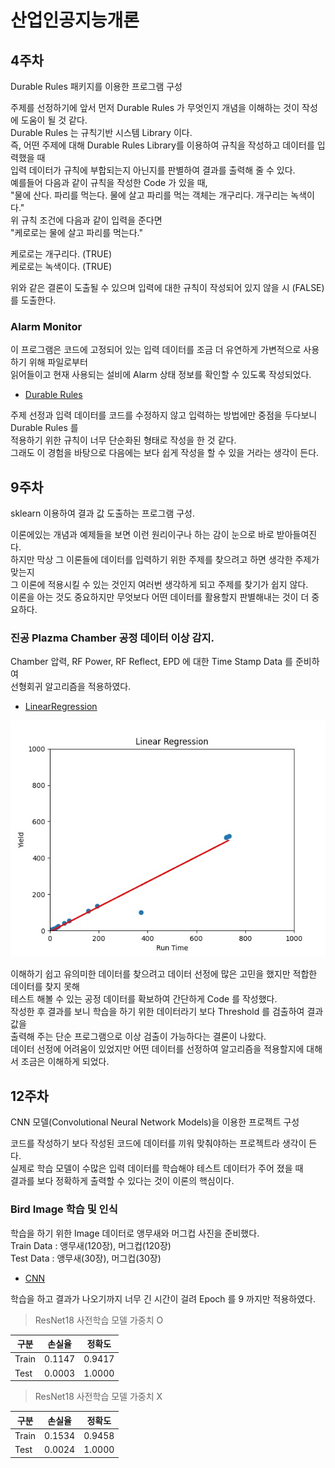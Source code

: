 # **산업인공지능개론** 

## 4주차

Durable Rules 패키지를 이용한 프로그램 구성
 
주제를 선정하기에 앞서 먼저 Durable Rules 가 무엇인지 개념을 이해하는 것이 작성에 도움이 될 것 같다.   
Durable Rules 는 규칙기반 시스템 Library 이다.   
즉, 어떤 주제에 대해 Durable Rules Library를 이용하여 규칙을 작성하고 데이터를 입력했을 때   
입력 데이터가 규칙에 부합되는지 아닌지를 판별하여 결과를 출력해 줄 수 있다.   
예를들어 다음과 같이 규칙을 작성한 Code 가 있을 때,   
"물에 산다. 파리를 먹는다. 물에 살고 파리를 먹는 객체는 개구리다. 개구리는 녹색이다."   
위 규칙 조건에 다음과 같이 입력을 준다면   
"케로로는 물에 살고 파리를 먹는다."

케로로는 개구리다. (TRUE)   
케로로는 녹색이다. (TRUE)   

위와 같은 결론이 도출될 수 있으며 입력에 대한 규칙이 작성되어 있지 않을 시 (FALSE) 를 도출한다.

### Alarm Monitor

이 프로그램은 코드에 고정되어 있는 입력 데이터를 조금 더 유연하게 가변적으로 사용하기 위해 파일로부터   
읽어들이고 현재 사용되는 설비에 Alarm 상태 정보를 확인할 수 있도록 작성되었다.

- [Durable Rules](https://github.com/dgyoo-AI/Industrial-AI/tree/main/Programming/산업인공지능개론/4Week-AlarmMonitor)

주제 선정과 입력 데이터를 코드를 수정하지 않고 입력하는 방법에만 중점을 두다보니 Durable Rules 를   
적용하기 위한 규칙이 너무 단순화된 형태로 작성을 한 것 같다.   
그래도 이 경험을 바탕으로 다음에는 보다 쉽게 작성을 할 수 있을 거라는 생각이 든다.

## 9주차

sklearn 이용하여 결과 값 도출하는 프로그램 구성.

이론에있는 개념과 예제들을 보면 이런 원리이구나 하는 감이 눈으로 바로 받아들여진다.   
하지만 막상 그 이론들에 데이터를 입력하기 위한 주제를 찾으려고 하면 생각한 주제가 맞는지   
그 이론에 적용시킬 수 있는 것인지 여러번 생각하게 되고 주제를 찾기가 쉽지 않다.   
이론을 아는 것도 중요하지만 무엇보다 어떤 데이터를 활용할지 판별해내는 것이 더 중요하다.

### 진공 Plazma Chamber 공정 데이터 이상 감지.

Chamber 압력, RF Power, RF Reflect, EPD 에 대한 Time Stamp Data 를 준비하여   
선형회귀 알고리즘을 적용하였다.

- [LinearRegression](https://github.com/dgyoo-AI/Industrial-AI/tree/main/Programming/산업인공지능개론/9Week-LinearRegression)

![Course](./Images/산업인공지능개론/LinearRegression.jpeg)

이해하기 쉽고 유의미한 데이터를 찾으려고 데이터 선정에 많은 고민을 했지만 적합한 데이터를 찾지 못해   
테스트 해볼 수 있는 공정 데이터를 확보하여 간단하게 Code 를 작성했다.   
작성한 후 결과를 보니 학습을 하기 위한 데이터라기 보다 Threshold 를 검출하여 결과값을   
출력해 주는 단순 프로그램으로 이상 검출이 가능하다는 결론이 나왔다.   
데이터 선정에 어려움이 있었지만 어떤 데이터를 선정하여 알고리즘을 적용할지에 대해서 조금은 이해하게 되었다.

## 12주차

CNN 모델(Convolutional Neural Network Models)을 이용한 프로젝트 구성

코드를 작성하기 보다 작성된 코드에 데이터를 끼워 맞춰야하는 프로젝트라 생각이 든다.   
실제로 학습 모델이 수많은 입력 데이터를 학습해야 테스트 데이터가 주어 졌을 때   
결과를 보다 정확하게 출력할 수 있다는 것이 이론의 핵심이다.

### Bird Image 학습 및 인식

학습을 하기 위한 Image 데이터로 앵무새와 머그컵 사진을 준비했다.   
Train Data : 앵무새(120장), 머그컵(120장)   
Test Data : 앵무새(30장), 머그컵(30장)   

- [CNN](https://github.com/dgyoo-AI/Industrial-AI/tree/main/Programming/산업인공지능개론/12Week-CNN_ResNet18)

학습을 하고 결과가 나오기까지 너무 긴 시간이 걸려 Epoch 를 9 까지만 적용하였다.

> ResNet18 사전학습 모델 가중치 O   

구분 | 손실율 | 정확도 
------| ------ | ------
Train | 0.1147 | 0.9417
Test | 0.0003 | 1.0000

> ResNet18 사전학습 모델 가중치 X

구분 | 손실율 | 정확도
------ | ------ | ------   
Train | 0.1534 | 0.9458   
Test | 0.0024 | 1.0000



